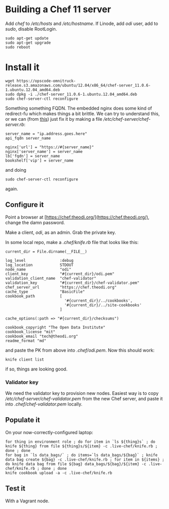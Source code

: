 # Building a Chef 11 server
Add _chef_ to _/etc/hosts_ and _/etc/hostname_. If Linode, add _odi_ user, add to _sudo_, disable RootLogin.
   
    sudo apt-get update
    sudo apt-get upgrade
    sudo reboot
    
# Install it

    wget https://opscode-omnitruck-release.s3.amazonaws.com/ubuntu/12.04/x86_64/chef-server_11.0.6-1.ubuntu.12.04_amd64.deb
    sudo dpkg -i ./chef-server_11.0.6-1.ubuntu.12.04_amd64.deb
    sudo chef-server-ctl reconfigure
    
Something something FQDN. The embedded nginx does some kind of redirect-fu which makes things a bit brittle. We can try to understand this, or we can (from [this](http://serverfault.com/questions/483957/chef-connection-refused-for-cookbook-upload))	 just fix it by making a file _/etc/chef-server/chef-server.rb_:

    server_name = "ip.address.goes.here"
    api_fqdn server_name

    nginx['url'] = "https://#{server_name}"
    nginx['server_name'] = server_name
    lb['fqdn'] = server_name
    bookshelf['vip'] = server_name
    
and doing

    sudo chef-server-ctl reconfigure

again.
    
## Configure it
    
Point a browser at [https://chef.theodi.org/](https://chef.theodi.org/), change the damn password.

Make a client, _odi_, as an admin. Grab the private key.

In some local repo, make a _.chef/knife.rb_ file that looks like this:

    current_dir = File.dirname(__FILE__)

    log_level               :debug
    log_location            STDOUT
    node_name               "odi"
    client_key              "#{current_dir}/odi.pem"
    validation_client_name  "chef-validator"
    validation_key          "#{current_dir}/chef-validator.pem"
    chef_server_url         "https://chef.theodi.org"
    cache_type              "BasicFile"
    cookbook_path           [
                              '#{current_dir}/../cookbooks',
                              '#{current_dir}/../site-cookbooks'
                            ]
    
    cache_options(:path => "#{current_dir}/checksums")
    
    cookbook_copyright "The Open Data Institute"
    cookbook_license "mit"
    cookbook_email "tech@theodi.org"
    readme_format "md"
    
and paste the PK from above into _.chef/odi.pem_. Now this should work:

    knife client list
    
if so, things are looking good.

### Validator key

We need the validator key to provision new nodes. Easiest way is to copy _/etc/chef-server/chef-validator.pem_ from the new Chef server, and paste it into _.chef/chef-validator.pem_ locally.

## Populate it

On your now-correctly-configured laptop:

    for thing in environment role ; do for item in `ls ${thing}s` ; do knife ${thing} from file ${thing}s/${item} -c .live-chef/knife.rb ; done ; done
    for bag in `ls data_bags/` ; do items=`ls data_bags/${bag}` ; knife data bag create ${bag} -c .live-chef/knife.rb ; for item in ${items} ; do knife data bag from file ${bag} data_bags/${bag}/${item} -c .live-chef/knife.rb ; done ; done
    knife cookbook upload -a -c .live-chef/knife.rb
    
## Test it

With a Vagrant node.
